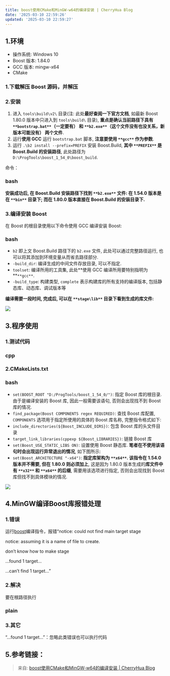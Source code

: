 ```yaml
---
title: boost使用CMake和MinGW-w64的编译安装 | CherryHua Blog
date: '2025-03-10 22:59:26'
updated: '2025-03-10 22:59:27'
---
```

## 1.环境
+ 操作系统: Windows 10
+ Boost 版本: 1.84.0
+ GCC 版本: mingw-x64
+ CMake

### 1.**下载解压 Boost 源码，并解压**
### 2.安装
1. 进入 `tools\build\v2\` 目录(注: 此处**最好查阅一下官方文档**, 如最新 Boost 1.80.0 版本中只进入到 `tools\build\` 目录), **重点是确认当前路径下具有 **`**bootstrap.bat**`**（一定要有） 和 **`**b2.exe**`**（这个文件没有也没关系，新版本可能没有） 两个文件**.
2. 运行**使用 GCC** 运行 `bootstrap.bat` 脚本, **注意要使用 **`**gcc**`** 作为参数**.
3. 运行 `.\b2 install --prefix=PREFIX` 安装 Boost.Build, **其中 **`**PREFIX**`** 是 Boost.Build 的安装路径**, 此处路径为 `D:\ProgTools\boost_1_54_0\boost_build`.

命令：

### bash
**安装成功后, 在 Boost.Build 安装路径下找到 **`**b2.exe**`** 文件: 在 1.54.0 版本是在 **`**bin**`** 目录下; 而在 1.80.0 版本直接在 Boost.Build 的安装目录下.**

### 3.**编译安装 Boost**
在 Boost 的根目录使用以下命令使用 GCC 编译安装 Boost:

### bash
+ `b2` 即上文 Boost.Build 路径下的 `b2.exe` 文件, 此处可以通过完整路径运行, 也可以将其添加到环境变量从而省去路径部分.
+ `-build_dir`: 编译生成的中间文件存放目录, 可以不指定.
+ `toolset`: 编译所用的工具集, 此处**使用 GCC 编译所用要特别指明为 **`**gcc**`.
+ `-build_type`: 构建类型, `complete` 表示构建库的所有支持的编译版本, 包括静态库、动态库、调试版本等

**编译需要一段时间, 完成后, 可以在 **`**stage\lib**`** 目录下看到生成的库文件:**

![](/images/042f71534abb24734d350187e3db1064.png)

## 3.程序使用
### 1.测试代码
### cpp
### 2.CMakeLists.txt
### bash
+ `set(BOOST_ROOT "D:/ProgTools/boost_1_54_0/")`: 指定 Boost 库的根目录. 由于是编译安装的 Boost 库, 因此一般需要该语句, 否则会出现找不到 Boost 库的情况.
+ `find_package(Boost COMPONENTS regex REQUIRED)`: 查找 Boost 库配置, `COMPONENTS` 选项用于指定所使用的具体的 Boost 库名称, 完整指令格式如下:
+ `include_directories(${Boost_INCLUDE_DIRS})`: 包含 Boost 库的头文件目录
+ `target_link_libraries(cppexp ${Boost_LIBRARIES})`: 链接 Boost 库
+ `set(Boost_USE_STATIC_LIBS ON)`: 设置使用 Boost 静态库. **笔者在不使用该语句时会出现运行异常退出的情况**, 如下图所示:
+ `set(Boost_ARCHITECTURE "-x64")`: **指定库架构为 **`**x64**`. 该指令在 1.54.0 版本并不需要, 但**在 1.80.0 则必须加上**, 这是因为 1.80.0 版本生成的**库文件中有 **`**x32**`** 和 **`**x64**`** 的后缀**, 需要用该选项进行指定, 否则会出现找到 Boost 库但找不到具体模块的情况.

![](/images/4a561a8c99e1aa6a96e1fa7661c3ce62.png)

## 4.**MinGW编译Boost库报错处理**
### 1.错误
运行[boost](https://so.csdn.net/so/search?q=boost&spm=1001.2101.3001.7020)编译指令，报错“notice: could not find main target stage

notice: assuming it is a name of file to create.

don’t know how to make stage

…found 1 target…

…can’t find 1 target…”

### 2.解决
要在根路径执行

### plain
### 3.其它
“…found 1 target…”：忽略此类错误也可以执行代码

## 5.参考链接：
  


> 来自: [boost使用CMake和MinGW-w64的编译安装 | CherryHua Blog](https://www.cherrylord.cn/article/post-37)
>

